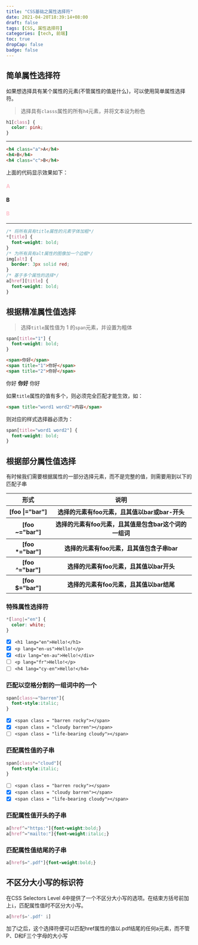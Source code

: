 ```yaml
---
title: "CSS基础之属性选择符"
date: 2021-04-20T18:39:14+08:00
draft: false
tags: [CSS, 属性选择符]
categories: [tech, 前端]
toc: true
dropCap: false
badge: false
---
```


## 简单属性选择符

如果想选择具有某个属性的元素(不管属性的值是什么)，可以使用简单属性选择符。

> 选择具有`classs`属性的所有`h4`元素，并将文本设为粉色

```css
h1[class] {
  color: pink;
}
```

---

```html
<h4 class="a">A</h4>
<h4>B</h4>
<h4 class="c">B</h4>
```

上面的代码显示效果如下：

<h4 style="color:pink;">A</h4>
<h4>B</h4>
<h4 style="color:pink;">B</h4>

---

```css
/* 将所有具有title属性的元素字体加粗*/
*[title] {
  font-weight: bold;
}
/* 为所有具有alt属性的图像加一个边框*/
img[alt] {
  border: 3px solid red;
}
/* 基于多个属性的选择*/
a[href][title] {
  font-weight: bold;
}
```

## 根据精准属性值选择

> 选择`title`属性值为 1 的`span`元素，并设置为粗体

```css
span[title="1"] {
  font-weight: bold;
}
```

```html
<span>你好</span>
<span title="1">你好</span>
<span title="2">你好</span>
```

<span>你好</span>
<span title = "1" style = "font-weight: bold">你好</span>
<span title = "2">你好</span>

如果`title`属性的值有多个，则必须完全匹配才能生效，如：

```html
<span title="word1 word2">内容</span>
```

则对应的样式选择器必须为：

```css
span[title="word1 word2"] {
  font-weight: bold;
}
```

## 根据部分属性值选择

有时候我们需要根据属性的一部分选择元素，而不是完整的值，则需要用到以下的匹配子串

<table>
<tr>
<th>形式</th>
<th>说明</th>
</tr>
<tr>
<th>[foo |="bar"]</th>
<th>选择的元素有foo元素，且其值以bar或bar-开头</th>
</tr>
<tr>
<th>[foo ~="bar"]</th>
<th>选择的元素有foo元素，且其值是包含bar这个词的一组词</th>
</tr>
<tr>
<th>[foo *="bar"]</th>
<th>选择的元素有foo元素，且其值包含子串bar</th>
</tr>
<tr>
<th>[foo ^="bar"]</th>
<th>选择的元素有foo元素，且其值以bar开头</th>
</tr>
<tr>
<th>[foo $="bar"]</th>
<th>选择的元素有foo元素，且其值以bar结尾</th>
</tr>
</table>

### 特殊属性选择符

```css
*[lang|="en"] {
  color: white;
}
```

- [x] `<h1 lang="en">Hello!</h1>`
- [x] `<p lang="en-us">Hello!</p>`
- [x] `<div lang="en-au">Hello!</div>`
- [ ] `<p lang="fr">Hello!</p>`
- [ ] `<h4 lang="cy-en">Hello!</h4>`

### 匹配以空格分割的一组词中的一个

```css
span[class~="barren"]{
  font-style:italic;
}
```

- [x] `<span class = "barren rocky"></span>`
- [x] `<span class = "cloudy barren"></span>`
- [ ] `<span class = "life-bearing cloudy"></span>`

### 匹配属性值的子串

```css
span[class*="cloud"]{
  font-style:italic;
}
```

- [ ] `<span class = "barren rocky"></span>`
- [x] `<span class = "cloudy barren"></span>`
- [x] `<span class = "life-bearing cloudy"></span>`

### 匹配属性值开头的子串

```css
a[href^="https:"]{font-weight:bold;}
a[href^="mailto:"]{font-weight:italic;}
```

### 匹配属性值结尾的子串

```css
a[href$=".pdf"]{font-weight:bold;}
```

## 不区分大小写的标识符

在CSS Selectors Level 4中提供了一个不区分大小写的选项。在结束方括号前加上`i`，匹配属性值时不区分大小写。
```css
a[href$='.pdf' i]
```
加了i之后，这个选择符便可以匹配href属性的值以.pdf结尾的任何a元素，而不管P、D和F三个字母的大小写
